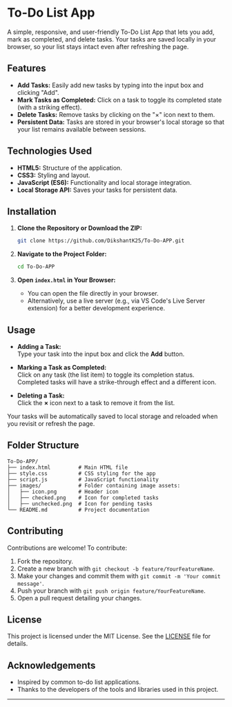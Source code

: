 
# To-Do List App

A simple, responsive, and user-friendly To-Do List App that lets you add, mark as completed, and delete tasks. Your tasks are saved locally in your browser, so your list stays intact even after refreshing the page.

## Features

- **Add Tasks:** Easily add new tasks by typing into the input box and clicking "Add".
- **Mark Tasks as Completed:** Click on a task to toggle its completed state (with a striking effect).
- **Delete Tasks:** Remove tasks by clicking on the "×" icon next to them.
- **Persistent Data:** Tasks are stored in your browser's local storage so that your list remains available between sessions.

## Technologies Used

- **HTML5:** Structure of the application.
- **CSS3:** Styling and layout.
- **JavaScript (ES6):** Functionality and local storage integration.
- **Local Storage API:** Saves your tasks for persistent data.

## Installation

1. **Clone the Repository or Download the ZIP:**

   ```bash
   git clone https://github.com/DikshantK25/To-Do-APP.git
   ```

2. **Navigate to the Project Folder:**

   ```bash
   cd To-Do-APP
   ```

3. **Open `index.html` in Your Browser:**

   - You can open the file directly in your browser.
   - Alternatively, use a live server (e.g., via VS Code's Live Server extension) for a better development experience.

## Usage

- **Adding a Task:**  
  Type your task into the input box and click the **Add** button.
  
- **Marking a Task as Completed:**  
  Click on any task (the list item) to toggle its completion status. Completed tasks will have a strike-through effect and a different icon.
  
- **Deleting a Task:**  
  Click the **×** icon next to a task to remove it from the list.

Your tasks will be automatically saved to local storage and reloaded when you revisit or refresh the page.

## Folder Structure

```
To-Do-APP/
├── index.html         # Main HTML file
├── style.css          # CSS styling for the app
├── script.js          # JavaScript functionality
├── images/            # Folder containing image assets:
│   ├── icon.png       # Header icon
│   ├── checked.png    # Icon for completed tasks
│   ├── unchecked.png  # Icon for pending tasks
└── README.md          # Project documentation
```

## Contributing

Contributions are welcome! To contribute:

1. Fork the repository.
2. Create a new branch with `git checkout -b feature/YourFeatureName`.
3. Make your changes and commit them with `git commit -m 'Your commit message'`.
4. Push your branch with `git push origin feature/YourFeatureName`.
5. Open a pull request detailing your changes.

## License

This project is licensed under the MIT License. See the [LICENSE](LICENSE) file for details.

## Acknowledgements

- Inspired by common to-do list applications.
- Thanks to the developers of the tools and libraries used in this project.

---
